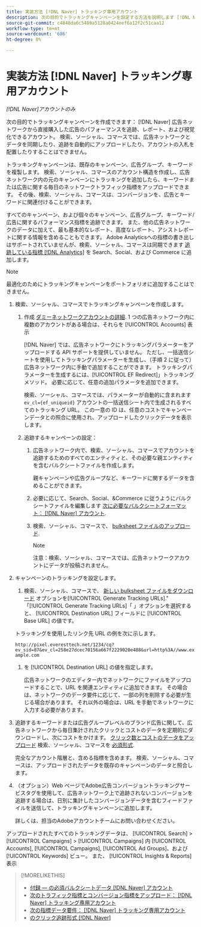 ```yaml
---
title: 実装方法 [!DNL Naver] トラッキング専用アカウント
description: 次の目的でトラッキングキャンペーンを設定する方法を説明します [!DNL Naver] 広告ネットワークから直接購入した広告のパフォーマンスを追跡、レポート、および視覚化できるアカウント。
source-git-commit: c4848da6c5489a5128a0424eef6a12f2c51caa12
workflow-type: tm+mt
source-wordcount: '686'
ht-degree: 0%

---
```


# 実装方法 [!DNL Naver] トラッキング専用アカウント

*[!DNL Naver]アカウントのみ*

次の目的でトラッキングキャンペーンを作成できます： [!DNL Naver] 広告ネットワークから直接購入した広告のパフォーマンスを追跡、レポート、および視覚化できるアカウント。 検索、ソーシャル、コマースでは、広告ネットワークとデータを同期したり、追跡を自動的にアップロードしたり、アカウントの入札を配置したりすることはできません。

トラッキングキャンペーンは、既存のキャンペーン、広告グループ、キーワードを複製します。 検索、ソーシャル、コマースのアカウント構造を作成し、広告ネットワーク内の元のキャンペーンにトラッキングを追加したら、キーワードまたは広告に関する毎日のネットワークトラフィック指標をアップロードできます。 その後、検索、ソーシャル、コマースは、コンバージョンを、広告とキーワードに関連付けることができます。

すべてのキャンペーン、および個々のキャンペーン、広告グループ、キーワード/広告に関するパフォーマンス指標を追跡できます。 また、他の広告ネットワークのデータに加えて、最も基本的なレポート、高度なレポート、アシストレポートに関する情報を含めることもできます。 Adobe Analyticsへの指標の書き出しはサポートされていませんが、検索、ソーシャル、コマースは同期できます [追跡している指標 [!DNL Analytics]](/help/integrations/analytics/analytics-data-in-advertising.md) を Search、Social、および Commerce に追加します。

>[!NOTE]
>
>最適化のためにトラッキングキャンペーンをポートフォリオに追加することはできません。

1. 検索、ソーシャル、コマースでトラッキングキャンペーンを作成します。

   1. 作成 [ダミーネットワークアカウントの詳細](/help/search-social-commerce/campaign-management/accounts/ad-network-account-manage.md). 1 つの広告ネットワーク内に複数のアカウントがある場合は、それらを [!UICONTROL Accounts] 表示

      [!DNL Naver] では、広告ネットワークにトラッキングパラメーターをアップロードする API サポートを提供していません。 ただし、一括送信シートを使用してトラッキングパラメーターを生成し、（手順 2 に従って）広告ネットワーク内に手動で追加することができます。 トラッキングパラメーターを生成するには、[!UICONTROL EF Redirect]」トラッキングメソッド。 必要に応じて、任意の追加パラメータを追加できます。

      検索、ソーシャル、コマースでは、パラメーターが自動的に含まれます `ev_cl={ef_uniqueid}` アカウントの一括送信シート内で生成されるすべてのトラッキング URL。 この一意の ID は、任意のコストでキャンペーンデータとの照合に使用され、アップロードしたクリックデータを表示します。

   1. 追跡するキャンペーンの設定：

      1. 広告ネットワーク内で、検索、ソーシャル、コマースでアカウントを追跡するためのすべてのエンティティと、その必要な親エンティティを含むバルクシートファイルを作成します。

         親キャンペーンや広告グループなど、キーワードに関するデータを含めることができます。

      1. 必要に応じて、Search、Social、&amp;Commerce に従うようにバルクシートファイルを編集します [次に必要なバルクシートフォーマット： [!DNL Naver] アカウント](/help/search-social-commerce/campaign-management/bulksheets/bulksheet-data-formats/bulksheet-data-naver.md).

      1. 検索、ソーシャル、コマースで、 [bulksheet ファイルのアップロード](/help/search-social-commerce/campaign-management/bulksheets/bulksheet-upload.md).

         >[!NOTE]
         >
         >注意：検索、ソーシャル、コマースでは、広告ネットワークアカウントにデータが投稿されません。

1. キャンペーンのトラッキングを設定します。

   1. 検索、ソーシャル、コマースで、 [新しい bulksheet ファイルをダウンロード](/help/search-social-commerce/campaign-management/bulksheets/bulksheet-download.md) オプションを[!UICONTROL Generate Tracking URLs].&quot;
   「[!UICONTROL Generate Tracking URLs]「 」オプションを選択すると、 [!UICONTROL Destination URL] フィールドに [!UICONTROL Base URL] の値です。

   トラッキングを使用したリンク先 URL の例を次に示します。

   ```http://pixel.everesttech.net/1234/cq?ev_sid=87&ev_cl=258e27dcec70156a667f2229020e488&url=http%3A//www.example.com```

   1. を [!UICONTROL Destination URL] の値を指定します。

      広告ネットワークのエディター内でネットワークにファイルをアップロードすることで、URL を関連エンティティに追加できます。 その場合は、ネットワークのデータ要件に応じて、一部の列を削除する必要が生じる場合があります。 それ以外の場合は、URL を手動でネットワークに入力する必要があります。


1. 追跡するキーワードまたは広告グループレベルのブランド広告に関して、広告ネットワークから毎日集計されたクリックとコストのデータを定期的にダウンロードし、次にコストをかけます。 [クリック数とコストのデータをアップロード](/help/search-social-commerce/tools/metrics-upload-tracking-campaigns/naver-tracking-campaigns-upload-metrics.md) 検索、ソーシャル、コマースを [必須形式](/help/search-social-commerce/tools/metrics-upload-tracking-campaigns/naver-tracking-campaigns-data-requirements.md).

   完全なアカウント階層と、含める指標を含めます。 検索、ソーシャル、コマースは、アップロードされたデータを既存のキャンペーンのデータと照合します。

1. （オプション）Web ページでAdobe広告コンバージョントラッキングサービスタグを使用して、広告ネットワーク上で追跡されないコンバージョンを追跡する場合は、日別に集計したコンバージョンデータを含むフィードファイルを送信して、トラッキングキャンペーンに追加します。

   詳しくは、担当のAdobeアカウントチームにお問い合わせください。

アップロードされたすべてのトラッキングデータは、 [!UICONTROL Search] > [!UICONTROL Campaigns] > [!UICONTROL Campaigns] 内 [!UICONTROL Accounts], [!UICONTROL Campaigns], [!UICONTROL Ad Groups]、および [!UICONTROL Keywords] ビュー。 また、 [!UICONTROL Insights & Reports] 表示

>[!MORELIKETHIS]
>
>* [付録 — の必須バルクシートデータ [!DNL Naver] アカウント](/help/search-social-commerce/campaign-management/bulksheets/bulksheet-data-formats/bulksheet-data-naver.md)
>* [次のトラフィック指標とコンバージョン指標をアップロード： [!DNL Naver] トラッキング専用アカウント](/help/search-social-commerce/tools/metrics-upload-tracking-campaigns/naver-tracking-campaigns-upload-metrics.md)
>* [次の指標データ要件： [!DNL Naver] トラッキング専用アカウント](/help/search-social-commerce/tools/metrics-upload-tracking-campaigns/naver-tracking-campaigns-data-requirements.md)
>* [のクリック追跡形式 [!DNL Naver]](/help/search-social-commerce/tracking/formats-click-tracking-naver.md)


